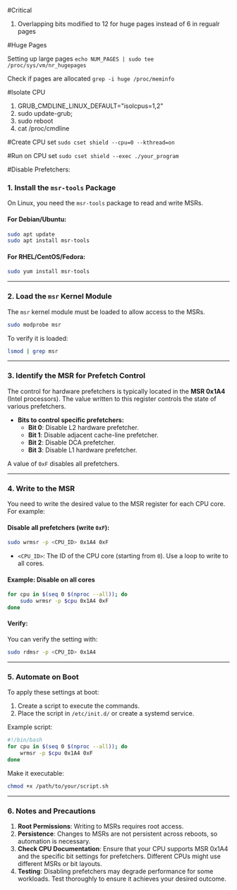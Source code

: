 #Critical 
1. Overlapping bits modified to 12 for huge pages instead of 6 in regualr pages

#Huge Pages

Setting up large pages
```echo NUM_PAGES | sudo tee /proc/sys/vm/nr_hugepages```

Check if pages are allocated
```grep -i huge /proc/meminfo```

#Isolate CPU 
1. GRUB_CMDLINE_LINUX_DEFAULT="isolcpus=1,2" 
2. sudo update-grub; 
3. sudo reboot 
4. cat /proc/cmdline

#Create CPU set
```sudo cset shield --cpu=0 --kthread=on```

#Run on CPU set
```sudo cset shield --exec ./your_program```

#Disable Prefetchers: 
### **1. Install the `msr-tools` Package**
On Linux, you need the `msr-tools` package to read and write MSRs.

#### For Debian/Ubuntu:
```bash
sudo apt update
sudo apt install msr-tools
```

#### For RHEL/CentOS/Fedora:
```bash
sudo yum install msr-tools
```

---

### **2. Load the `msr` Kernel Module**
The `msr` kernel module must be loaded to allow access to the MSRs.

```bash
sudo modprobe msr
```

To verify it is loaded:
```bash
lsmod | grep msr
```

---

### **3. Identify the MSR for Prefetch Control**
The control for hardware prefetchers is typically located in the **MSR 0x1A4** (Intel processors). The value written to this register controls the state of various prefetchers.

- **Bits to control specific prefetchers:**
  - **Bit 0**: Disable L2 hardware prefetcher.
  - **Bit 1**: Disable adjacent cache-line prefetcher.
  - **Bit 2**: Disable DCA prefetcher.
  - **Bit 3**: Disable L1 hardware prefetcher.

A value of `0xF` disables all prefetchers.

---

### **4. Write to the MSR**
You need to write the desired value to the MSR register for each CPU core. For example:

#### Disable all prefetchers (write `0xF`):
```bash
sudo wrmsr -p <CPU_ID> 0x1A4 0xF
```

- `<CPU_ID>`: The ID of the CPU core (starting from `0`). Use a loop to write to all cores.

#### Example: Disable on all cores
```bash
for cpu in $(seq 0 $(nproc --all)); do
    sudo wrmsr -p $cpu 0x1A4 0xF
done
```

#### Verify:
You can verify the setting with:
```bash
sudo rdmsr -p <CPU_ID> 0x1A4
```

---

### **5. Automate on Boot**
To apply these settings at boot:
1. Create a script to execute the commands.
2. Place the script in `/etc/init.d/` or create a systemd service.

Example script:
```bash
#!/bin/bash
for cpu in $(seq 0 $(nproc --all)); do
    wrmsr -p $cpu 0x1A4 0xF
done
```

Make it executable:
```bash
chmod +x /path/to/your/script.sh
```

---

### **6. Notes and Precautions**
1. **Root Permissions**: Writing to MSRs requires root access.
2. **Persistence**: Changes to MSRs are not persistent across reboots, so automation is necessary.
3. **Check CPU Documentation**: Ensure that your CPU supports MSR 0x1A4 and the specific bit settings for prefetchers. Different CPUs might use different MSRs or bit layouts.
4. **Testing**: Disabling prefetchers may degrade performance for some workloads. Test thoroughly to ensure it achieves your desired outcome.

